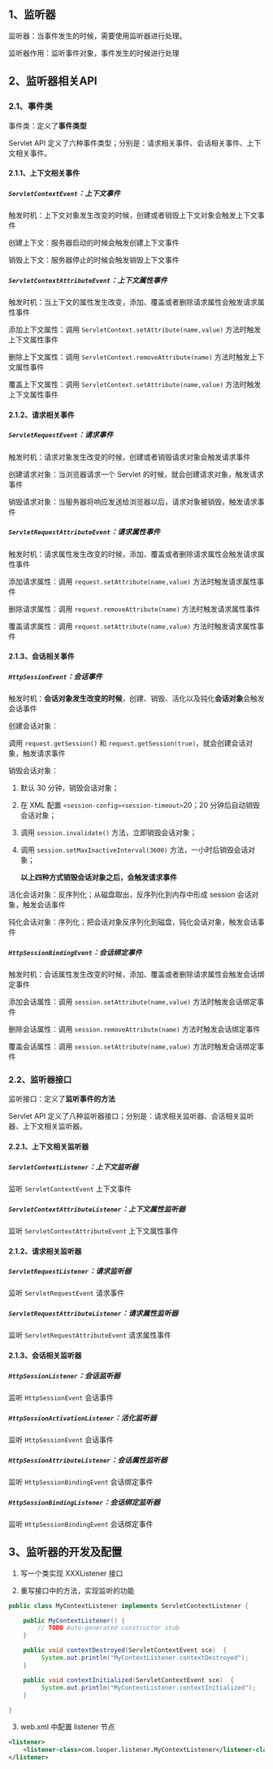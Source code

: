 ## 1、监听器

监听器：当事件发生的时候，需要使用监听器进行处理。

监听器作用：监听事件对象，事件发生的时候进行处理



## 2、监听器相关API

### 2.1、事件类

事件类：定义了**事件类型**

Servlet API 定义了六种事件类型；分别是：请求相关事件、会话相关事件、上下文相关事件。



#### 2.1.1、上下文相关事件

##### `ServletContextEvent`：上下文事件

触发时机：上下文对象发生改变的时候，创建或者销毁上下文对象会触发上下文事件

创建上下文：服务器启动的时候会触发创建上下文事件

销毁上下文：服务器停止的时候会触发销毁上下文事件



##### `ServletContextAttributeEvent`：上下文属性事件

触发时机：当上下文的属性发生改变，添加、覆盖或者删除请求属性会触发请求属性事件

添加上下文属性：调用 `ServletContext.setAttribute(name,value)` 方法时触发上下文属性事件

删除上下文属性：调用 `ServletContext.removeAttribute(name)` 方法时触发上下文属性事件

覆盖上下文属性：调用 `ServletContext.setAttribute(name,value)` 方法时触发上下文属性事件



#### 2.1.2、请求相关事件

##### `ServletRequestEvent`：请求事件

触发时机：请求对象发生改变的时候，创建或者销毁请求对象会触发请求事件

创建请求对象：当浏览器请求一个 Servlet 的时候，就会创建请求对象，触发请求事件

销毁请求对象：当服务器将响应发送给浏览器以后，请求对象被销毁，触发请求事件



##### `ServletRequestAttributeEvent`：请求属性事件

触发时机：请求属性发生改变的时候，添加、覆盖或者删除请求属性会触发请求属性事件

添加请求属性：调用 `request.setAttribute(name,value)` 方法时触发请求属性事件

删除请求属性：调用 `request.removeAttribute(name)` 方法时触发请求属性事件

覆盖请求属性：调用 `request.setAttribute(name,value)` 方法时触发请求属性事件



#### 2.1.3、会话相关事件

##### `HttpSessionEvent`：会话事件

触发时机：**会话对象发生改变的时候**，创建、销毁、活化以及钝化**会话对象**会触发会话事件

创建会话对象：

调用 `request.getSession()` 和 `request.getSession(true)`，就会创建会话对象，触发请求事件

销毁会话对象：

1. 默认 30 分钟，销毁会话对象；

2. 在 XML 配置 `<session-config><session-timeout>`20；20 分钟后自动销毁会话对象；

3. 调用 `session.invalidate()` 方法，立即销毁会话对象；

4. 调用 `session.setMaxInactiveInterval(3600)` 方法，一小时后销毁会话对象；

   **以上四种方式销毁会话对象之后，会触发请求事件**

活化会话对象：反序列化；从磁盘取出，反序列化到内存中形成 session 会话对象，触发会话事件

钝化会话对象：序列化；把会话对象反序列化到磁盘，钝化会话对象，触发会话事件



##### `HttpSessionBindingEvent`：会话绑定事件

触发时机：会话属性发生改变的时候，添加、覆盖或者删除请求属性会触发会话绑定事件

添加会话属性：调用 `session.setAttribute(name,value)` 方法时触发会话绑定事件

删除会话属性：调用 `session.removeAttribute(name)` 方法时触发会话绑定事件

覆盖会话属性：调用 `session.setAttribute(name,value)` 方法时触发会话绑定事件





### 2.2、监听器接口

监听接口：定义了**监听事件的方法**

Servlet API 定义了八种监听器接口；分别是：请求相关监听器、会话相关监听器、上下文相关监听器。

#### 2.2.1、上下文相关监听器

##### `ServletContextListener`：上下文监听器

监听 `ServletContextEvent` 上下文事件



##### `ServletContextAttributeListener`：上下文属性监听器

监听 `ServletContextAttributeEvent` 上下文属性事件





#### 2.1.2、请求相关监听器

##### `ServletRequestListener`：请求监听器

监听 `ServletRequestEvent` 请求事件



##### `ServletRequestAttributeListener`：请求属性监听器

监听 `ServletRequestAttributeEvent` 请求属性事件



#### 2.1.3、会话相关监听器

##### `HttpSessionListener`：会话监听器

监听 `HttpSessionEvent` 会话事件



##### `HttpSessionActivationListener`：活化监听器

监听 `HttpSessionEvent` 会话事件



##### `HttpSessionAttributeListener`：会话属性监听器

监听 `HttpSessionBindingEvent` 会话绑定事件



##### `HttpSessionBindingListener`：会话绑定监听器

监听 `HttpSessionBindingEvent` 会话绑定事件





## 3、监听器的开发及配置

1. 写一个类实现 XXXListener 接口

2. 重写接口中的方法，实现监听的功能

~~~java
public class MyContextListener implements ServletContextListener {

    public MyContextListener() {
        // TODO Auto-generated constructor stub
    }

    public void contextDestroyed(ServletContextEvent sce)  { 
         System.out.println("MyContextListener.contextDestroyed");
    }

    public void contextInitialized(ServletContextEvent sce)  { 
         System.out.println("MyContextListener.contextInitialized");
    }
	
}
~~~

3. web.xml 中配置 listener 节点

~~~xml
<listener>
	<listener-class>com.looper.listener.MyContextListener</listener-class>
</listener>
~~~





